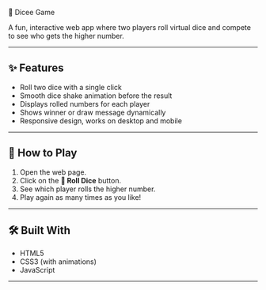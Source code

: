 🎲 Dicee Game

A fun, interactive web app where two players roll virtual dice and compete to see who gets the higher number.

---

## ✨ **Features**
- Roll two dice with a single click
- Smooth dice shake animation before the result
- Displays rolled numbers for each player
- Shows winner or draw message dynamically
- Responsive design, works on desktop and mobile

---

## 🚀 **How to Play**
1. Open the web page.
2. Click on the **🎲 Roll Dice** button.
3. See which player rolls the higher number.
4. Play again as many times as you like!

---

## 🛠 **Built With**
- HTML5
- CSS3 (with animations)
- JavaScript

---

